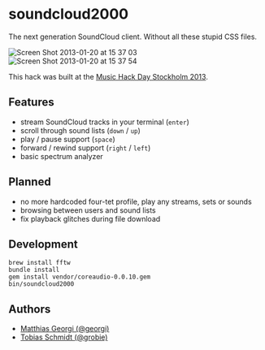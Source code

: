# soundcloud2000

The next generation SoundCloud client. Without all these stupid CSS files.

![Screen Shot 2013-01-20 at 15 37 03](https://f.cloud.github.com/assets/3432/81282/06c44c7e-630f-11e2-9a91-85c9b917835c.png)
![Screen Shot 2013-01-20 at 15 37 54](https://f.cloud.github.com/assets/3432/81281/06b05df4-630f-11e2-8b55-7f3c18126831.png)

This hack was built at the [Music Hack Day Stockholm 2013](http://stockholm.musichackday.org/2013).

## Features

  * stream SoundCloud tracks in your terminal (`enter`)
  * scroll through sound lists (`down` / `up`)
  * play / pause support (`space`)
  * forward / rewind support (`right` / `left`)
  * basic spectrum analyzer

## Planned

  * no more hardcoded four-tet profile, play any streams, sets or sounds
  * browsing between users and sound lists
  * fix playback glitches during file download

## Development

    brew install fftw
    bundle install
    gem install vendor/coreaudio-0.0.10.gem
    bin/soundcloud2000

## Authors

  * [Matthias Georgi (@georgi)](https://github.com/georgi)
  * [Tobias Schmidt (@grobie)](https://github.com/grobie)
